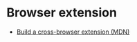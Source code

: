 # Browser extension

- [Build a cross-browser extension (MDN)](https://developer.mozilla.org/en-US/docs/Mozilla/Add-ons/WebExtensions/Build_a_cross_browser_extension)
